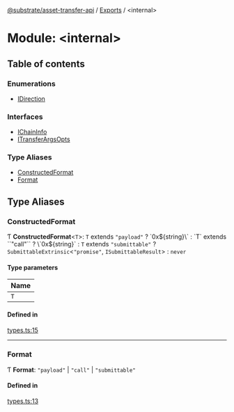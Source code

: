 [@substrate/asset-transfer-api](../README.md) / [Exports](../modules.md) / <internal\>

# Module: <internal\>

## Table of contents

### Enumerations

- [IDirection](../enums/internal_.IDirection.md)

### Interfaces

- [IChainInfo](../interfaces/internal_.IChainInfo.md)
- [ITransferArgsOpts](../interfaces/internal_.ITransferArgsOpts.md)

### Type Aliases

- [ConstructedFormat](internal_.md#constructedformat)
- [Format](internal_.md#format)

## Type Aliases

### ConstructedFormat

Ƭ **ConstructedFormat**<`T`\>: `T` extends ``"payload"`` ? \`0x${string}\` : `T` extends ``"call"`` ? \`0x${string}\` : `T` extends ``"submittable"`` ? `SubmittableExtrinsic`<``"promise"``, `ISubmittableResult`\> : `never`

#### Type parameters

| Name |
| :------ |
| `T` |

#### Defined in

[types.ts:15](https://github.com/paritytech/asset-transfer-api/blob/b541e33/src/types.ts#L15)

___

### Format

Ƭ **Format**: ``"payload"`` \| ``"call"`` \| ``"submittable"``

#### Defined in

[types.ts:13](https://github.com/paritytech/asset-transfer-api/blob/b541e33/src/types.ts#L13)
